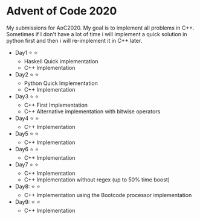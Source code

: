 # Advent of Code 2020

My submissions for AoC2020. My goal is to implement all problems in C++. Sometimes if I don't have a lot of time i will implement a quick solution in python first and then i will re-implement it in C++ later.


* Day1 :star: :star:
    * Haskell Quick implementation
    * C++ Implementation
* Day2 :star: :star:
    * Python Quick Implementation
    * C++ Implementation
* Day3 :star: :star:
    * C++ First Implementation
    * C++ Alternative implementation with bitwise operators
* Day4 :star: :star:
    * C++ Implementation
* Day5 :star: :star:
    * C++ Implementation
* Day6 :star: :star:
    * C++ Implementation
* Day7 :star: :star:
    * C++ Implementation
    * C++ Implementation without regex (up to 50% time boost)
* Day8: :star: :star:
    * C++ Implementation using the Bootcode processor implementation
* Day9: :star: :star:
    * C++ Implementation
